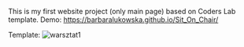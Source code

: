 This is my first website project (only main page) based on Coders Lab template.
Demo: https://barbaralukowska.github.io/Sit_On_Chair/

Template:
![warsztat1](https://cloud.githubusercontent.com/assets/24790136/24397294/1ee7cb9a-13a6-11e7-84ba-2603cacb1b3a.jpg)
